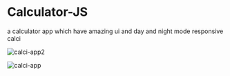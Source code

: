 # Calculator-JS
a calculator app which have amazing ui and day and night mode responsive calci

![calci-app2](https://user-images.githubusercontent.com/41327466/130234475-ad41a702-955f-49c1-8edf-368feb7464a2.PNG)

![calci-app](https://user-images.githubusercontent.com/41327466/130234441-3b5e0659-bbfe-4ed2-bda1-c7e0cae0b688.PNG)
